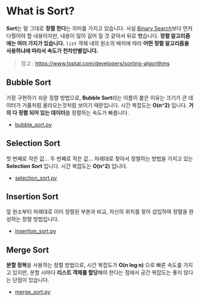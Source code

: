 # What is Sort?
**Sort**는 말 그대로 **정렬 한다**는 의미를 가지고 있습니다. 사실 [Binary Search](https://github.com/JustKode/python-algorithm/tree/master/1.Binary_Search)보다 먼저 다뤘어야 할 내용이지만, 내용이 많이 길어 질 것 같아서 뒤로 뺐습니다. **정렬 알고리즘에는 여러 가지가 있습니다.** `list` 객체 내의 원소의 배치에 따라 **어떤 정렬 알고리즘을 사용하냐에 따라서 속도가 천차만별입니다.**

> 참고 : https://www.toptal.com/developers/sorting-algorithms

## Bubble Sort
가장 구현하기 쉬운 정렬 방법으로, **Bubble Sort**라는 이름이 붙은 이유는 크기가 큰 데이터가 거품처럼 올라오는것처럼 보이기 때문입니다. 시간 복잡도는 **O(n^2)** 입니다. **거의 다 정렬 되어 있는 데이터**를 정렬하는 속도가 빠릅니다.

- [bubble_sort.py](https://github.com/JustKode/python-algorithm/blob/master/2.Sort/bubble_sort.py)

## Selection Sort
첫 번째로 작은 값... 두 번째로 작은 값... 차례대로 찾아서 정렬하는 방법을 가지고 있는 **Selection Sort** 입니다. 시간 복잡도는 **O(n^2)** 입니다.

- [selection_sort.py](https://github.com/JustKode/python-algorithm/blob/master/2.Sort/selection_sort.py)

## Insertion Sort
앞 원소부터 차례대로 이미 정렬된 부분과 비교, 자신의 위치를 찾아 삽입하여 정렬을 완성하는 정렬 방법입니다.

- [insertion_sort.py](https://github.com/JustKode/python-algorithm/blob/master/2.Sort/insertion_sort.py)

## Merge Sort
**분할 정복**을 사용하는 정렬 방법으로, 시간 복잡도가 **O(n log n)** 으로 빠른 속도를 가지고 있지만, 분할 시마다 **리스트 객체를 할당**해야 한다는 점에서 공간 복잡도는 좋지 않다는 단점이 있습니다.

- [merge_sort.py](https://github.com/JustKode/python-algorithm/blob/master/2.Sort/merge_sort.py)

